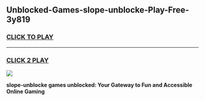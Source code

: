 
## Unblocked-Games-slope-unblocke-Play-Free-3y819
<h3>
<a href="https://premium76.site?title=slope-unblocke&ref=12A">CLICK TO PLAY</a></h3>
<hr>

<h3>
<a href="https://premium76.site?title=slope-unblocke&ref=12A">CLICK 2 PLAY</a>
  
</h3>

<a href="https://premium76.site?title=slope-unblocke&ref=12A"><img src="https://clearcache.store/games.png"></a>


**slope-unblocke games unblocked: Your Gateway to Fun and Accessible Online Gaming**
